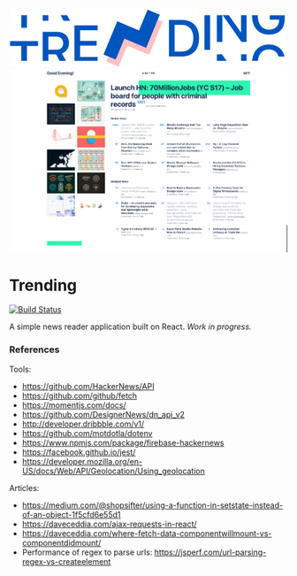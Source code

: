 ![trending logo](trending-logo-full-v2.png)
![trending screenshot](trending-screenshot-2.png)

# Trending

[![Build Status](https://travis-ci.org/thektan/trending.svg?branch=master)](https://travis-ci.org/thektan/trending)

A simple news reader application built on React. *Work in progress.*

### References

Tools:
- https://github.com/HackerNews/API
- https://github.com/github/fetch
- https://momentjs.com/docs/
- https://github.com/DesignerNews/dn_api_v2
- http://developer.dribbble.com/v1/
- https://github.com/motdotla/dotenv
- https://www.npmjs.com/package/firebase-hackernews
- https://facebook.github.io/jest/
- https://developer.mozilla.org/en-US/docs/Web/API/Geolocation/Using_geolocation

Articles:
- https://medium.com/@shopsifter/using-a-function-in-setstate-instead-of-an-object-1f5cfd6e55d1
- https://daveceddia.com/ajax-requests-in-react/
-  https://daveceddia.com/where-fetch-data-componentwillmount-vs-componentdidmount/
- Performance of regex to parse urls: https://jsperf.com/url-parsing-regex-vs-createelement
